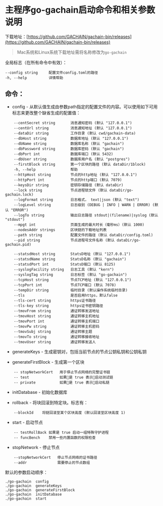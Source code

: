 # 主程序go-gachain启动命令和相关参数说明

下载地址：[https://github.com/GACHAIN/gachain-bin/releases](https://github.com/GACHAIN/gachain-bin/releases)

> Mac系统和Linux系统下载地址需将名称修改为`go-gachain`

全局标志（在所有命令中有效）：

    --config string     配置文件config.toml的路径
    -h, --help          详情帮助

## 命令：

- config - 从默认值生成由参数path指定的配置文件的内容。可以使用如下可用标志来更改整个缺省生成的配置值：

```
    --centSecret string       消息通知密码 (默认 "127.0.0.1")
    --centUrl string          消息通知地址 (默认 "127.0.0.1")
    --dataDir string          工作目录 (默认 cwd/gachain-data)
    --dbHost string           数据库地址 (默认 "127.0.0.1")
    --dbName string           数据库名称 (默认 "gachain")
    --dbPassword string       数据库密码 (默认 "gachain")
    --dbPort int              数据库端口 (默认 5432)
    --dbUser string           数据库用户名 (默认 "postgres")
    --firstBlock string       第一个区块的路径 (默认 dataDir/1block)
    -h, --help                帮助
    --httpHost string         节点的http地址 (默认 "127.0.0.1")
    --httpPort int            节点的http端口 (默认 7079)
    --keysDir string          密钥存储路径 (默认 dataDir)
    --lock string             节点进程锁文件 (默认 dataDir/go-gachain.lock)
    --logFormat string        日志格式， text|json (默认 "text")
    --logLevel string         日志级别 (DEBUG | INFO | WARN | ERROR) (默认 "ERROR")
    --logTo string            输出日志路径 stdout|(filename)|syslog (默认 "stdout")
    --mpgt int                页面生成的最大时长（毫秒ms）(默认 1000)
    --nodesAddr strings       区块链的下载地址列表
    --path string             配置文件的路径 (默认 dataDir/config.toml)
    --pid string              节点进程号文件名称 (默认 dataDir/go-gachain.pid)

    --statsdHost string       StatsD地址 (默认 "127.0.0.1")
    --statsdName string       StatsD名称 (默认 "gachain")
    --statsdPort int          StatsD端口 (默认 8125)
    --syslogFacility string   日志工具 (默认 "kern")
    --syslogTag string        日志标签 (默认 "go-gachain")
    --tcpHost string          节点TCP地址 (默认 "127.0.0.1")
    --tcpPort int             节点TCP端口 (默认 7078)
    --tempDir string          临时目录 (默认操作系统临时目录)
    --tls                     是否启用https，默认false
    --tls-cert string         https证书路径
    --tls-key string          https证书密钥路径
    --tmovFrom string         通证转移发送地址
    --tmovHost string         通证转移主机地址
    --tmovPort int            通证转移主机端口
    --tmovPw string           通证转移主机密码
    --tmovSubj string         通证转移主题
    --tmovTo string           通证转移接收地址
    --tmovUser string         通证转移发送人
```

- generateKeys - 生成密钥对，包括当前节点的节点公钥私钥和公钥私钥

- generateFirstBlock - 生成第一个区块

```
    -- stopNetworkCert   用于停止节点网络的完整证书链
    -- test              如果是 true 表示启动测试链
    -- private           如果是 true 表示启动私链
```

- initDatabase - 初始化数据库

- rollback - 将块回滚到特定块。标志有：

```
    --blockId    将链回滚至某个区块高度 (默认回滚至区块高度 1)
```

- start - 启动节点

```
    -- testRollBack 如果是 true 启动一组特殊守护进程
    -- funcBench    禁用一些内置函数的权限检查
```

- stopNetwork - 停止节点

```
    --stopNetworkCert   停止节点网络的证书路径
    --addr              需要停止的节点数组
```

默认的参数启动顺序：

```
./go-gachain  config
./go-gachain  generateKeys
./go-gachain  generateFirstBlock
./go-gachain  initDatabase
./go-gachain  start
```
